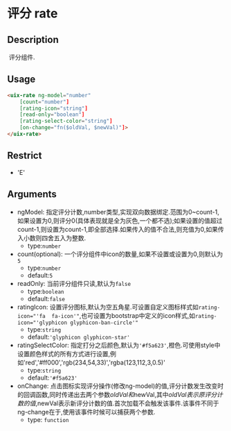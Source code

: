# 评分 rate

## Description

 评分组件.

## Usage

``` html
<uix-rate ng-model="number"
    [count="number"]
    [rating-icon="string"]
    [read-only="boolean"]
    [rating-select-color="string"]
    [on-change="fn($oldVal, $newVal)"]>
</uix-rate>
```


## Restrict
- 'E'

## Arguments
- ngModel: 指定评分计数,number类型,实现双向数据绑定.范围为0~count-1,如果设置为0,则评分0(具体表现就是全为灰色,一个都不选);如果设置的值超过count-1,则设置为count-1,即全部选择.如果传入的值不合法,则充值为0,如果传入小数则四舍五入为整数.
    - type:`number`
- count(optional): 一个评分组件中icon的数量,如果不设置或设置为0,则默认为`5`
    - type:`number`
    - default:`5`
- readOnly: 当前评分组件只读,默认为`false`
    - type:`boolean`
    - default:`false`
- ratingIcon: 设置评分图标,默认为空五角星.可设置自定义图标样式如`rating-icon="'fa  fa-icon'"`,也可设置为bootstrap中定义的icon样式,如`rating-icon="'glyphicon glyphicon-ban-circle'"`
    - type:`string`
    - default:`'glyphicon glyphicon-star'`
- ratingSelectColor: 指定打分之后颜色,默认为`'#f5a623'`,橙色.可使用style中设置颜色样式的所有方式进行设置,例如'red','#ff000','rgb(234,54,33)','rgba(123,112,3,0.5)'
    - type:`string`
    - default:`'#f5a623'`
- onChange: 点击图标实现评分操作(修改ng-model)的值,评分计数发生改变时的回调函数,同时传递出去两个参数$oldVal和$newVal,其中$oldVal表示原评分计数的值,$newVal表示新评分计数的值.首次加载不会触发该事件.该事件不同于ng-change在于,使用该事件时候可以捕获两个参数.
    - type: `function`





